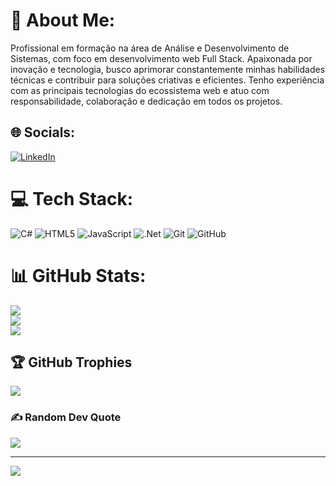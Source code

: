 # 💫 About Me:
Profissional em formação na área de Análise e Desenvolvimento de Sistemas, com foco em desenvolvimento web Full Stack. Apaixonada por inovação e tecnologia, busco aprimorar constantemente minhas habilidades técnicas e contribuir para soluções criativas e eficientes. Tenho experiência com as principais tecnologias do ecossistema web e atuo com responsabilidade, colaboração e dedicação em todos os projetos.

## 🌐 Socials:
[![LinkedIn](https://img.shields.io/badge/LinkedIn-%230077B5.svg?logo=linkedin&logoColor=white)](https://linkedin.com/in/https://www.linkedin.com/in/gabriela-alves-b334aa362/) 

# 💻 Tech Stack:
![C#](https://img.shields.io/badge/c%23-%23239120.svg?style=plastic&logo=csharp&logoColor=white) ![HTML5](https://img.shields.io/badge/html5-%23E34F26.svg?style=plastic&logo=html5&logoColor=white) ![JavaScript](https://img.shields.io/badge/javascript-%23323330.svg?style=plastic&logo=javascript&logoColor=%23F7DF1E) ![.Net](https://img.shields.io/badge/.NET-5C2D91?style=plastic&logo=.net&logoColor=white) ![Git](https://img.shields.io/badge/git-%23F05033.svg?style=plastic&logo=git&logoColor=white) ![GitHub](https://img.shields.io/badge/github-%23121011.svg?style=plastic&logo=github&logoColor=white)
# 📊 GitHub Stats:
![](https://github-readme-stats.vercel.app/api?username=Gabrieladevx&theme=dark&hide_border=false&include_all_commits=true&count_private=false)<br/>
![](https://nirzak-streak-stats.vercel.app/?user=Gabrieladevx&theme=dark&hide_border=false)<br/>
![](https://github-readme-stats.vercel.app/api/top-langs/?username=Gabrieladevx&theme=dark&hide_border=false&include_all_commits=true&count_private=false&layout=compact)

## 🏆 GitHub Trophies
![](https://github-profile-trophy.vercel.app/?username=Gabrieladevx&theme=radical&no-frame=false&no-bg=false&margin-w=4)

### ✍️ Random Dev Quote
![](https://quotes-github-readme.vercel.app/api?type=vetical&theme=radical)

---
[![](https://visitcount.itsvg.in/api?id=Gabrieladevx&icon=0&color=1)](https://visitcount.itsvg.in)

<!-- Proudly created with GPRM ( https://gprm.itsvg.in ) -->

